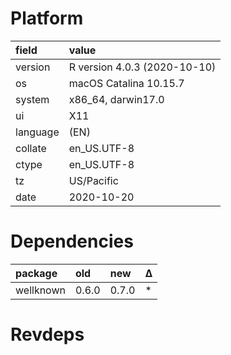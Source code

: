 # Platform

|field    |value                        |
|:--------|:----------------------------|
|version  |R version 4.0.3 (2020-10-10) |
|os       |macOS Catalina 10.15.7       |
|system   |x86_64, darwin17.0           |
|ui       |X11                          |
|language |(EN)                         |
|collate  |en_US.UTF-8                  |
|ctype    |en_US.UTF-8                  |
|tz       |US/Pacific                   |
|date     |2020-10-20                   |

# Dependencies

|package   |old   |new   |Δ  |
|:---------|:-----|:-----|:--|
|wellknown |0.6.0 |0.7.0 |*  |

# Revdeps

